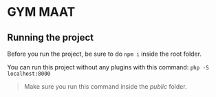 # GYM MAAT

## Running the project

Before you run the project, be sure to do ``npm i`` inside the root folder.

You can run this project without any plugins with this command:
`` php -S localhost:8000 `` 

> Make sure you run this command inside the _public_ folder.
